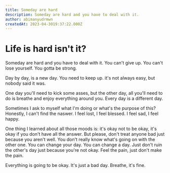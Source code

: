 ```yaml
---
title: Someday are hard
description: Someday are hard and you have to deal with it.
author: abimanyudrmwn
createdAt: 2023-04-3019:37:22.000Z
---
```


# Life is hard isn't it?

Someday are hard and you have to deal with it. You can't give up. You can't lose yourself. You gotta be strong.

Day by day, is a new day. You need to keep up. it's not always easy, but nobody said it was.

One day you'll need to kick some asses, but the other day, all you'll need to do is breathe and enjoy everything around you. Every day is a different day.

Sometimes I ask to myself what I'm doing or what's the purpose of this? Honestly, I can't find the naswer. I feel lost, I feel blessed. I feel sad, I feel happy.

One thing I learned about all those moods is: it's okay not to be  okay, it's okay if you don't have all the answer. But please, don't treat anyone bad just because you aren't well. You don't really know what's going on with the other one. You can change your day. You can change a day. Just don't ruin the other's day just because you're not okay. Feel the pain, just don't make the pain.

Everything is going to be okay. It's just a bad day. Breathe, it's fine.


